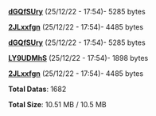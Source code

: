 [**dGQfSUry**](/data/dGQfSUry.txt) (25/12/22 - 17:54)- 5285 bytes

[**2JLxxfgn**](/data/2JLxxfgn.txt) (25/12/22 - 17:54)- 4485 bytes

[**dGQfSUry**](/data/dGQfSUry.txt) (25/12/22 - 17:54)- 5285 bytes

[**LY9UDMhS**](/data/LY9UDMhS.txt) (25/12/22 - 17:54)- 1898 bytes

[**2JLxxfgn**](/data/2JLxxfgn.txt) (25/12/22 - 17:54)- 4485 bytes

**Total Datas**: 1682

**Total Size**: 10.51 MB / 10.5 MB